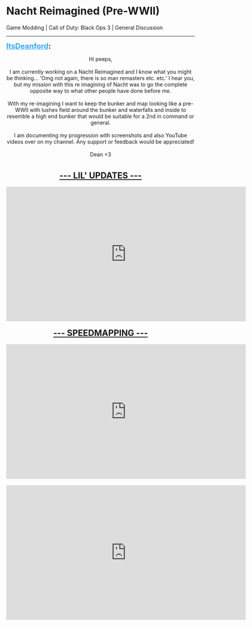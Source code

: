 # Nacht Reimagined (Pre-WWII)
Game Modding | Call of Duty: Black Ops 3 | General Discussion

---
<strong style="font-size: 1.4em;"><span style="text-decoration: underline;text-decoration-color: #34a7f9;"><span style="color:#34a7f9;">ItsDeanford</span></span>:</strong>

<p><p style="text-align:center;">Hi peeps,<br /><br />I am currently working on a Nacht Reimagined and I know what you might be thinking... &#39;Omg not again, there is so man remasters etc. etc.&#39; I hear you, but my mission with this re imagining of Nacht was to go the complete opposite way to what other people have done before me.<br /><br />With my re-imagining I want to keep the bunker and map looking like a pre-WWII with lushes field around the bunker and waterfalls and inside to resemble a high end bunker that would be suitable for a 2nd in command or general.<br /><br />I am documenting my progression with screenshots and also YouTube videos over on my channel. Any support or feedback would be appreciated!<br /><br />Dean &lt;3<br /><br /><br /><span style="font-size:1.6em;"><strong><span style="text-decoration: underline">--- LIL&#39; UPDATES ---</span></strong></span><br /><br /><iframe type="text/html" width="640" height="360" src="https://www.youtube.com/embed/dnAVzL18imA" frameborder="0"></iframe><br /><br /><span style="font-size:1.6em;"><span style="text-decoration: underline"><strong>--- SPEEDMAPPING ---</strong></span></span><br /><br /><iframe type="text/html" width="640" height="360" src="https://www.youtube.com/embed/NT7w2aJ4AEw:15" frameborder="0"></iframe><br /><br /><iframe type="text/html" width="640" height="360" src="https://www.youtube.com/embed/F84CChHYp6M" frameborder="0"></iframe></p></p>
